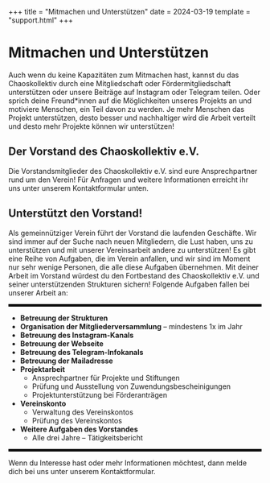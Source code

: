 +++
title = "Mitmachen und Unterstützen"
date = 2024-03-19
template = "support.html"
+++

# Mitmachen und Unterstützen
Auch wenn du keine Kapazitäten zum Mitmachen hast, kannst du das Chaoskollektiv durch eine Mitgliedschaft oder Fördermitgliedschaft unterstützen oder unsere Beiträge auf Instagram oder Telegram teilen. Oder sprich deine Freund*innen auf die Möglichkeiten unseres Projekts an und motiviere Menschen, ein Teil davon zu werden. Je mehr Menschen das Projekt unterstützen, desto besser und nachhaltiger wird die Arbeit verteilt und desto mehr Projekte können wir unterstützen!

## Der Vorstand des Chaoskollektiv e.V. <!-- (+Fotos) -->

Die Vorstandsmitglieder des Chaoskollektiv e.V. sind eure Ansprechpartner rund um den Verein! Für Anfragen und weitere Informationen erreicht ihr uns unter unserem Kontaktformular unten.

## Unterstützt den Vorstand!

Als gemeinnütziger Verein führt der Vorstand die laufenden Geschäfte. Wir sind immer auf der Suche nach neuen Mitgliedern, die Lust haben, uns zu unterstützen und mit unserer Vereinsarbeit andere zu unterstützen! Es gibt eine Reihe von Aufgaben, die im Verein anfallen, und wir sind im Moment nur sehr wenige Personen, die alle diese Aufgaben übernehmen. Mit deiner Arbeit im Vorstand würdest du den Fortbestand des Chaoskollektiv e.V. und seiner unterstützenden Strukturen sichern! Folgende Aufgaben fallen bei unserer Arbeit an:

<hr style="border: 2.5px solid black" />

- **Betreuung der Strukturen**
- **Organisation der Mitgliederversammlung** – mindestens 1x im Jahr
- **Betreuung des Instagram-Kanals**
- **Betreuung der Webseite**
- **Betreuung des Telegram-Infokanals**
- **Betreuung der Mailadresse**
- **Projektarbeit**
  - Ansprechpartner für Projekte und Stiftungen
  - Prüfung und Ausstellung von Zuwendungsbescheinigungen
  - Projektunterstützung bei Förderanträgen
- **Vereinskonto**
  - Verwaltung des Vereinskontos
  - Prüfung des Vereinskontos
- **Weitere Aufgaben des Vorstandes**
  - Alle drei Jahre – Tätigkeitsbericht

<hr style="border: 2.5px solid black" />


Wenn du Interesse hast oder mehr Informationen möchtest, dann melde dich bei uns unter unserem Kontaktformular.
